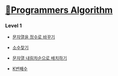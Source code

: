 # [📖Programmers Algorithm](https://programmers.co.kr/learn/challenges)

### Level 1

* [문자열을 정수로 바꾸기](https://github.com/wjdrbs96/Programmers/blob/master/Level1/StringChange.java)

* [소수찾기](https://github.com/wjdrbs96/Programmers/blob/master/Level1/PrimeCount.java)

* [문자열 내림차순으로 배치하기](https://github.com/wjdrbs96/Programmers/blob/master/Level1/StringAscSort.java)

* [K번째수](https://github.com/wjdrbs96/Programmers/blob/master/Level1/Ksort.java)